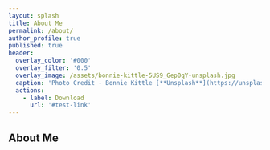 ```yaml
---
layout: splash
title: About Me
permalink: /about/
author_profile: true
published: true
header:
  overlay_color: '#000'
  overlay_filter: '0.5'
  overlay_image: /assets/bonnie-kittle-5US9_Gep0qY-unsplash.jpg
  caption: 'Photo Credit - Bonnie Kittle [**Unsplash**](https://unsplash.com)'
  actions:
    - label: Download
      url: '#test-link'
---
```


## About Me
